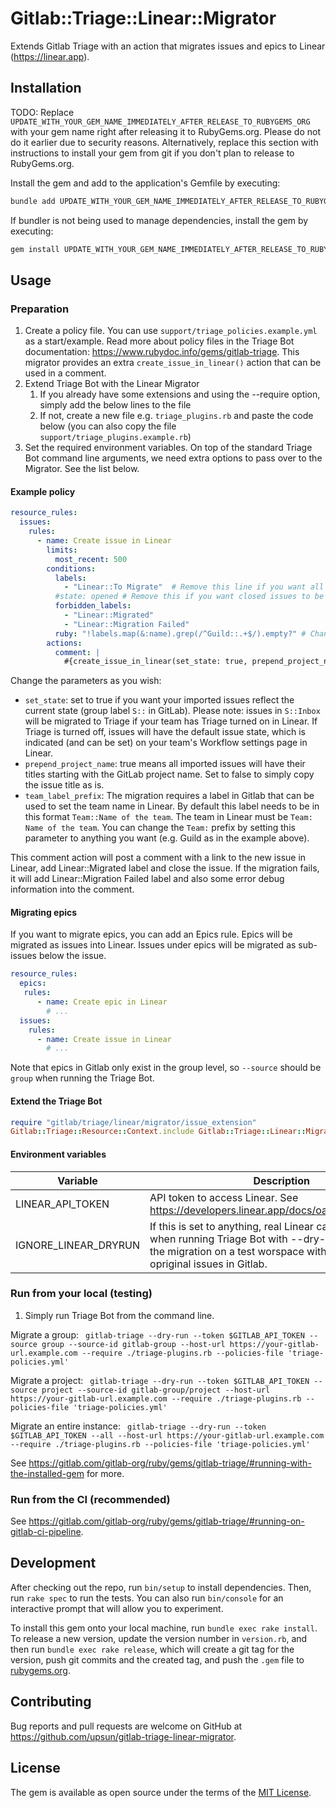 # Gitlab::Triage::Linear::Migrator

Extends Gitlab Triage with an action that migrates issues and epics to Linear (https://linear.app).

## Installation

TODO: Replace `UPDATE_WITH_YOUR_GEM_NAME_IMMEDIATELY_AFTER_RELEASE_TO_RUBYGEMS_ORG` with your gem name right after
releasing it to RubyGems.org. Please do not do it earlier due to security reasons. Alternatively, replace this section
with instructions to install your gem from git if you don't plan to release to RubyGems.org.

Install the gem and add to the application's Gemfile by executing:

```bash
bundle add UPDATE_WITH_YOUR_GEM_NAME_IMMEDIATELY_AFTER_RELEASE_TO_RUBYGEMS_ORG
```

If bundler is not being used to manage dependencies, install the gem by executing:

```bash
gem install UPDATE_WITH_YOUR_GEM_NAME_IMMEDIATELY_AFTER_RELEASE_TO_RUBYGEMS_ORG
```

## Usage

### Preparation

1. Create a policy file. You can use `support/triage_policies.example.yml` as a start/example. Read more about policy
   files in the Triage Bot documentation: https://www.rubydoc.info/gems/gitlab-triage. This migrator provides an extra
   `create_issue_in_linear()` action that can be used in a comment.
2. Extend Triage Bot with the Linear Migrator
    1. If you already have some extensions and using the --require option, simply add the below lines to the file
    2. If not, create a new file e.g. `triage_plugins.rb` and paste the code below (you can also copy the file
       `support/triage_plugins.example.rb`)
3. Set the required environment variables. On top of the standard Triage Bot command line arguments, we need extra
   options to
   pass over to the Migrator. See the list below.

#### Example policy

```yml
resource_rules:
  issues:
    rules:
      - name: Create issue in Linear
        limits:
          most_recent: 500
        conditions:
          labels:
            - "Linear::To Migrate"  # Remove this line if you want all issues to be migrated.
          #state: opened # Remove this if you want closed issues to be migrated as well.
          forbidden_labels:
            - "Linear::Migrated"
            - "Linear::Migration Failed"
          ruby: "!labels.map(&:name).grep(/^Guild::.+$/).empty?" # Change this to match team_label_prefix parameter below!
        actions:
          comment: |
            #{create_issue_in_linear(set_state: true, prepend_project_name: false, team_label_prefix: "Guild")}

```

Change the parameters as you wish:
  - `set_state`: set to true if you want your imported issues reflect the current state (group label `S::` in GitLab).
    Please note: issues in `S::Inbox` will be migrated to Triage if your team has Triage turned on in Linear.
    If Triage is turned off, issues will have the default issue state, which is indicated (and can be set) on your
    team's Workflow settings page in Linear.
  - `prepend_project_name`: true means all imported issues will have their titles starting with the GitLab project name.
    Set to false to simply copy the issue title as is.
  - `team_label_prefix`: The migration requires a label in Gitlab that can be used to set the team name in Linear.
    By default this label needs to be in this format `Team::Name of the team`. The team in Linear must be `Team: Name of the team`.
    You can change the `Team:` prefix by setting this parameter to anything you want (e.g. Guild as in the example above).
  
This comment action will post a comment with a link to the new issue in Linear, add Linear::Migrated label and close the issue.
  If the migration fails, it will add Linear::Migration Failed label and also some error debug information into the comment.

#### Migrating epics

If you want to migrate epics, you can add an Epics rule. Epics will be migrated as issues into Linear. Issues under epics
will be migrated as sub-issues below the issue.

```yml
resource_rules:
  epics:
   rules:
      - name: Create epic in Linear
        # ...
  issues:
    rules:
      - name: Create issue in Linear
        # ...
```

Note that epics in Gitlab only exist in the group level, so `--source` should be `group` when running the Triage Bot.

#### Extend the Triage Bot

```ruby
require "gitlab/triage/linear/migrator/issue_extension"
Gitlab::Triage::Resource::Context.include Gitlab::Triage::Linear::Migrator::IssueExtension
```

#### Environment variables

| Variable             | Description                                                                                                                                                                                          | Example                                   |
|----------------------|------------------------------------------------------------------------------------------------------------------------------------------------------------------------------------------------------|-------------------------------------------|
| LINEAR_API_TOKEN     | API token to access Linear. See https://developers.linear.app/docs/oauth/authentication                                                                                                              | `Bearer lin_oauth_ssdjw23242349020492342` |
| IGNORE_LINEAR_DRYRUN | If this is set to anything, real Linear calls will be made when running Triage Bot with --dry-run. This is to test the migration on a test worspace without changing the opriginal issues in Gitlab. | `true`                                    |

### Run from your local (testing)

1. Simply run Triage Bot from the command line. 

Migrate a group:
` gitlab-triage --dry-run --token $GITLAB_API_TOKEN --source group --source-id gitlab-group --host-url https://your-gitlab-url.example.com --require ./triage-plugins.rb --policies-file 'triage-policies.yml'`

Migrate a project:
` gitlab-triage --dry-run --token $GITLAB_API_TOKEN --source project --source-id gitlab-group/project --host-url https://your-gitlab-url.example.com --require ./triage-plugins.rb --policies-file 'triage-policies.yml'`

Migrate an entire instance:
` gitlab-triage --dry-run --token $GITLAB_API_TOKEN --all --host-url https://your-gitlab-url.example.com --require ./triage-plugins.rb --policies-file 'triage-policies.yml'`


See https://gitlab.com/gitlab-org/ruby/gems/gitlab-triage/#running-with-the-installed-gem for more.

### Run from the CI (recommended)

See https://gitlab.com/gitlab-org/ruby/gems/gitlab-triage/#running-on-gitlab-ci-pipeline.

## Development

After checking out the repo, run `bin/setup` to install dependencies. Then, run `rake spec` to run the tests. You can
also run `bin/console` for an interactive prompt that will allow you to experiment.

To install this gem onto your local machine, run `bundle exec rake install`. To release a new version, update the
version number in `version.rb`, and then run `bundle exec rake release`, which will create a git tag for the version,
push git commits and the created tag, and push the `.gem` file to [rubygems.org](https://rubygems.org).

## Contributing

Bug reports and pull requests are welcome on GitHub at https://github.com/upsun/gitlab-triage-linear-migrator.

## License

The gem is available as open source under the terms of the [MIT License](https://opensource.org/licenses/MIT).
